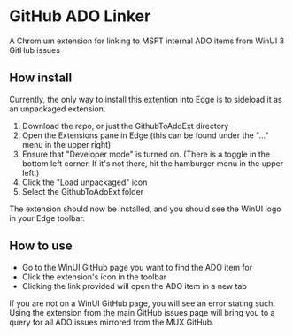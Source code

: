 # GitHub ADO Linker
A Chromium extension for linking to MSFT internal ADO items from WinUI 3 GitHub issues

## How install
Currently, the only way to install this extention into Edge is to sideload it as an unpackaged extension.
1. Download the repo, or just the GithubToAdoExt directory
2. Open the Extensions pane in Edge (this can be found under the "..." menu in the upper right)
3. Ensure that "Developer mode" is turned on. (There is a toggle in the bottom left corner. 
   If it's not there, hit the hamburger menu in the upper left.)
4. Click the "Load unpackaged" icon
5. Select the GithubToAdoExt folder

The extension should now be installed, and you should see the WinUI logo in your Edge toolbar.

## How to use
- Go to the WinUI GitHub page you want to find the ADO item for
- Click the extension's icon in the toolbar
- Clicking the link provided will open the ADO item in a new tab

If you are not on a WinUI GitHub page, you will see an error stating such. Using the extension from 
the main GitHub issues page will bring you to a query for all ADO issues mirrored from the MUX GitHub.
